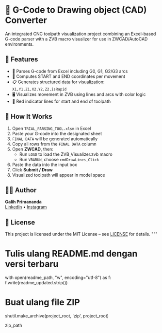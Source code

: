 # 🔧 G-Code to Drawing object (CAD) Converter

An integrated CNC toolpath visualization project combining an Excel-based G-code parser with a ZVB macro visualizer for use in ZWCAD/AutoCAD environments.

## 🚀 Features
- 🧠 Parses G-code from Excel including G0, G1, G2/G3 arcs
- 🧾 Computes START and END coordinates per movement
- 📋 Generates structured data for visualization: `X1,Y1,Z1,X2,Y2,Z2,isRapid`
- 🖥️ Visualizes movement in ZVB using lines and arcs with color logic
- 🔴 Red indicator lines for start and end of toolpath

## 🧩 How It Works
1. Open `TRIAL_PARSING_TOOL.xlsm` in Excel  
2. Paste your G-code into the designated sheet  
3. `FINAL DATA` will be generated automatically  
4. Copy all rows from the `FINAL DATA` column  
5. Open **ZWCAD**, then:
   - Run `LOAD` to load the ZVB_Visualizer.zvb macro
   - Run `VBARUN`, choose `cmdDrawLines_Click`
6. Paste the data into the input box
7. Click **Submit / Draw**
8. Visualized toolpath will appear in model space

## 🧑‍💻 Author
**Galih Primananda**  
[LinkedIn](https://www.linkedin.com/in/galihprime) • [Instagram](https://www.instagram.com/glh_prima)

## 📜 License
This project is licensed under the MIT License – see [LICENSE](LICENSE) for details.
"""

# Tulis ulang README.md dengan versi terbaru
with open(readme_path, "w", encoding="utf-8") as f:
    f.write(readme_updated.strip())

# Buat ulang file ZIP
shutil.make_archive(project_root, 'zip', project_root)

zip_path
